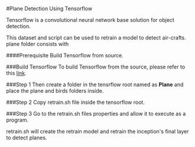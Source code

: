 #Plane Detection Using Tensorflow

Tensorflow is a convolutional neural network base solution for object detection.

This dataset and script can be used to retrain a model to detect air-crafts.
plane folder consists with 

####Prerequisite
Build Tensorflow from source.

###Build Tensorflow
To build Tensorflow from the source, please refer to this [link](https://www.tensorflow.org/get_started/os_setup#installing_from_sources).

###Step 1
Then create a folder in the tensrflow root named as **Plane** and place the plane and birds folders inside. 

###Step 2
Copy retrain.sh file inside the tensorflow root.

###Step 3
Go to the retrain.sh files properties and allow it to execute as a program.

retrain.sh will create the retrain model and retrain the inception's final layer to detect planes.
